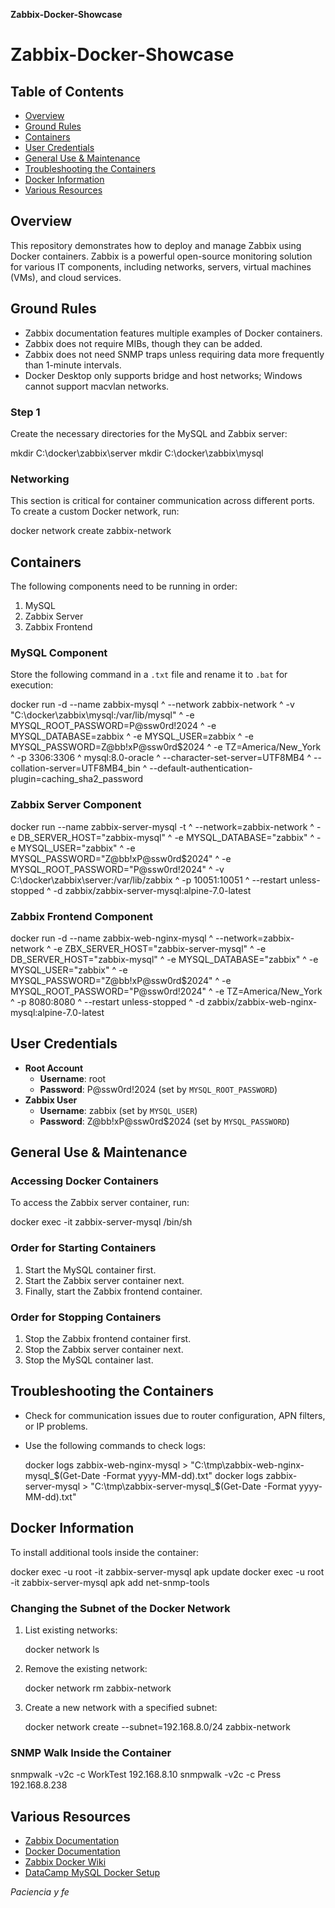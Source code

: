**Zabbix-Docker-Showcase**


# Zabbix-Docker-Showcase

## Table of Contents
- [Overview](#overview)
- [Ground Rules](#ground-rules)
- [Containers](#containers)
- [User Credentials](#user-credentials)
- [General Use & Maintenance](#general-use--maintenance)
- [Troubleshooting the Containers](#troubleshooting-the-containers)
- [Docker Information](#docker-information)
- [Various Resources](#various-resources)

## Overview
This repository demonstrates how to deploy and manage Zabbix using Docker containers. Zabbix is a powerful open-source monitoring solution for various IT components, including networks, servers, virtual machines (VMs), and cloud services.

## Ground Rules
- Zabbix documentation features multiple examples of Docker containers.
- Zabbix does not require MIBs, though they can be added.
- Zabbix does not need SNMP traps unless requiring data more frequently than 1-minute intervals.
- Docker Desktop only supports bridge and host networks; Windows cannot support macvlan networks.

### Step 1
Create the necessary directories for the MySQL and Zabbix server:


mkdir C:\docker\zabbix\server
mkdir C:\docker\zabbix\mysql


### Networking
This section is critical for container communication across different ports. To create a custom Docker network, run:

docker network create zabbix-network


## Containers
The following components need to be running in order:
1. MySQL
2. Zabbix Server
3. Zabbix Frontend

### MySQL Component
Store the following command in a `.txt` file and rename it to `.bat` for execution:

docker run -d --name zabbix-mysql ^
    --network zabbix-network ^
    -v "C:\docker\zabbix\mysql:/var/lib/mysql" ^
    -e MYSQL_ROOT_PASSWORD=P@ssw0rd!2024 ^
    -e MYSQL_DATABASE=zabbix ^
    -e MYSQL_USER=zabbix ^
    -e MYSQL_PASSWORD=Z@bb!xP@ssw0rd$2024 ^
    -e TZ=America/New_York ^
    -p 3306:3306 ^
    mysql:8.0-oracle ^
    --character-set-server=UTF8MB4 ^
    --collation-server=UTF8MB4_bin ^
    --default-authentication-plugin=caching_sha2_password


### Zabbix Server Component

docker run --name zabbix-server-mysql -t ^
    --network=zabbix-network ^
    -e DB_SERVER_HOST="zabbix-mysql" ^
    -e MYSQL_DATABASE="zabbix" ^
    -e MYSQL_USER="zabbix" ^
    -e MYSQL_PASSWORD="Z@bb!xP@ssw0rd$2024" ^
    -e MYSQL_ROOT_PASSWORD="P@ssw0rd!2024" ^
    -v C:\docker\zabbix\server:/var/lib/zabbix ^
    -p 10051:10051 ^
    --restart unless-stopped ^
    -d zabbix/zabbix-server-mysql:alpine-7.0-latest


### Zabbix Frontend Component

docker run -d --name zabbix-web-nginx-mysql ^
    --network=zabbix-network ^
    -e ZBX_SERVER_HOST="zabbix-server-mysql" ^
    -e DB_SERVER_HOST="zabbix-mysql" ^
    -e MYSQL_DATABASE="zabbix" ^
    -e MYSQL_USER="zabbix" ^
    -e MYSQL_PASSWORD="Z@bb!xP@ssw0rd$2024" ^
    -e MYSQL_ROOT_PASSWORD="P@ssw0rd!2024" ^
    -e TZ=America/New_York ^
    -p 8080:8080 ^
    --restart unless-stopped ^
    -d zabbix/zabbix-web-nginx-mysql:alpine-7.0-latest


## User Credentials
- **Root Account**
  - **Username**: root
  - **Password**: P@ssw0rd!2024 (set by `MYSQL_ROOT_PASSWORD`)
- **Zabbix User**
  - **Username**: zabbix (set by `MYSQL_USER`)
  - **Password**: Z@bb!xP@ssw0rd$2024 (set by `MYSQL_PASSWORD`)

## General Use & Maintenance
### Accessing Docker Containers
To access the Zabbix server container, run:

docker exec -it zabbix-server-mysql /bin/sh


### Order for Starting Containers
1. Start the MySQL container first.
2. Start the Zabbix server container next.
3. Finally, start the Zabbix frontend container.

### Order for Stopping Containers
1. Stop the Zabbix frontend container first.
2. Stop the Zabbix server container next.
3. Stop the MySQL container last.

## Troubleshooting the Containers
- Check for communication issues due to router configuration, APN filters, or IP problems.
- Use the following commands to check logs:

    docker logs zabbix-web-nginx-mysql > "C:\tmp\zabbix-web-nginx-mysql_$(Get-Date -Format yyyy-MM-dd).txt"
    docker logs zabbix-server-mysql > "C:\tmp\zabbix-server-mysql_$(Get-Date -Format yyyy-MM-dd).txt"

## Docker Information
To install additional tools inside the container:

docker exec -u root -it zabbix-server-mysql apk update
docker exec -u root -it zabbix-server-mysql apk add net-snmp-tools


### Changing the Subnet of the Docker Network
1. List existing networks:
   
   docker network ls
   
3. Remove the existing network:

   docker network rm zabbix-network
   
4. Create a new network with a specified subnet:

   docker network create --subnet=192.168.8.0/24 zabbix-network
   

### SNMP Walk Inside the Container

snmpwalk -v2c -c WorkTest 192.168.8.10
snmpwalk -v2c -c Press 192.168.8.238


## Various Resources
- [Zabbix Documentation](https://www.zabbix.com/documentation/current/manual)
- [Docker Documentation](https://docs.docker.com/)
- [Zabbix Docker Wiki](https://github.com/zabbix/zabbix-docker/wiki/Docker-101---Before-starting-with-containerized-Zabbix)
- [DataCamp MySQL Docker Setup](https://www.datacamp.com/tutorial/set-up-and-configure-mysql-in-docker)


_Paciencia y fe_



